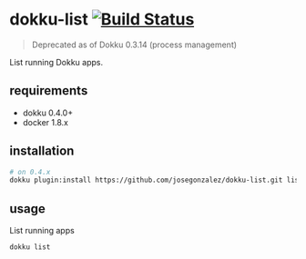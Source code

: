 # dokku-list [![Build Status](https://img.shields.io/travis/dokku-community/dokku-list.svg?branch=master "Build Status")](https://travis-ci.org/josegonzalez/dokku-list)

> Deprecated as of Dokku 0.3.14 (process management)

List running Dokku apps.

## requirements

- dokku 0.4.0+
- docker 1.8.x

## installation

```bash
# on 0.4.x
dokku plugin:install https://github.com/josegonzalez/dokku-list.git list
```

## usage

List running apps

```shell
dokku list
```
